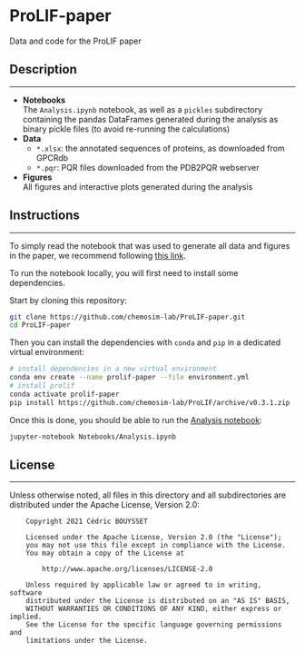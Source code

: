 # ProLIF-paper

Data and code for the ProLIF paper

## Description
---

- **Notebooks**  
  The `Analysis.ipynb` notebook, as well as a `pickles` subdirectory containing the
  pandas DataFrames generated during the analysis as binary pickle files (to avoid
  re-running the calculations)
- **Data**
  - `*.xlsx`: the annotated sequences of proteins, as downloaded from GPCRdb
  - `*.pqr`: PQR files downloaded from the PDB2PQR webserver
- **Figures**  
  All figures and interactive plots generated during the analysis

## Instructions
---

To simply read the notebook that was used to generate all data and figures in the paper,
we recommend following [this link](https://nbviewer.jupyter.org/github/chemosim-lab/ProLIF-paper/blob/main/Notebooks/Analysis.ipynb).

To run the notebook locally, you will first need to install some dependencies.

Start by cloning this repository:
```bash
git clone https://github.com/chemosim-lab/ProLIF-paper.git
cd ProLIF-paper
```

Then you can install the dependencies with `conda` and `pip` in a dedicated virtual
environment:

```bash
# install dependencies in a new virtual environment
conda env create --name prolif-paper --file environment.yml
# install prolif
conda activate prolif-paper
pip install https://github.com/chemosim-lab/ProLIF/archive/v0.3.1.zip
```

Once this is done, you should be able to run the [Analysis notebook](Notebooks/Analysis.ipynb):
```bash
jupyter-notebook Notebooks/Analysis.ipynb
```

## License
---

Unless otherwise noted, all files in this directory and all subdirectories are distributed under the Apache License, Version 2.0:
```
    Copyright 2021 Cédric BOUYSSET

    Licensed under the Apache License, Version 2.0 (the "License");
    you may not use this file except in compliance with the License.
    You may obtain a copy of the License at

        http://www.apache.org/licenses/LICENSE-2.0

    Unless required by applicable law or agreed to in writing, software
    distributed under the License is distributed on an "AS IS" BASIS,
    WITHOUT WARRANTIES OR CONDITIONS OF ANY KIND, either express or implied.
    See the License for the specific language governing permissions and
    limitations under the License.
```

